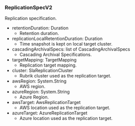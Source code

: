 ### ReplicationSpecV2
Replication specification.

- retentionDuration: Duration
  - Retention duration.
- replicationLocalRetentionDuration: Duration
  - Time snapshot is kept on local target cluster.
- cascadingArchivalSpecs: list of CascadingArchivalSpecs
  - Cascading Archival Specifications.
- targetMapping: TargetMapping
  - Replication target mapping.
- cluster: SlaReplicationCluster
  - Rubrik cluster used as the replication target.
- awsRegion: System.String
  - AWS region.
- azureRegion: System.String
  - Azure Region.
- awsTarget: AwsReplicationTarget
  - AWS location used as the replication target.
- azureTarget: AzureReplicationTarget
  - Azure location used as the replication target.
